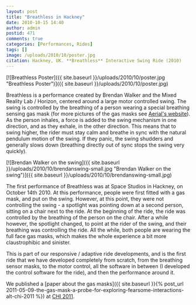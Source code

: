 ```yaml
---
layout: post
title: "Breathless in Hackney"
date: 2010-10-15 14:40
author: admin
postid: 471
comments: true
categories: [Performances, Rides]
tags: []
image: /uploads/2010/10/poster.jpg
citation: Hackney, UK. **Breathless** Interactive Swing Ride (2010)
---
```

[![Breathless Poster]({{ site.baseurl }}/uploads/2010/10/poster.jpg "Breathless Poster")]({{ site.baseurl }}/uploads/2010/10/poster.jpg)

Breathless is a performance created by Brendan Walker and the Mixed Reality Lab / Horizon, centered around a large motor controlled swing. The swing is controlled by the breathing of a person wearing a special breathing sensing gas mask (for more pictures of the gas masks see [Aerial's website](http://www.aerial.fm/docs/update.php?id=149:0:0:0)). As the person inhales, a force is added to the swing mechanism in one direction, and as they exhale, in the other direction. This means that to swing higher, the rider must stay calm and breathe in sync with the natural pendulum motion of the swing. If they panic, the swing shudders and generally slows down (breathing directly out of sync stops the swing very quickly).

[![Brendan Walker on the swing]({{ site.baseurl }}/uploads/2010/10/brendanswing-small.jpg "Brendan Walker on the swing")]({{ site.baseurl }}/uploads/2010/10/brendanswing-small.jpg)

The first performance of Breathless was at Space Studios in Hackney, on October 14th 2010. At this performance, people were first fitted with a gas mask, and put on the swing. However, at this point, they were not controlling the swing - a spotlight was pointing down at a second person, sitting on a chair next to the ride. At the beginning of the ride, the ride was controlled by the breathing of the person on the chair. After a while however, the spotlight changed, to point at the rider of the swing, and their breathing was controlling the ride. All the while, both people are wearing the full face gas masks, which makes the whole experience a bit more claustrophibic and sinister.

This is part of our responsive / adaptive ride developments, and is the first ride that we have developed completely from scratch, from the breathing sensor masks, to the motor control, all the software in between (I developed the control software for the ride), and then the performance around it.

We published a [paper about the gas masks]({{ site.baseurl }}{% post_url 2011-05-09-the-gas-mask-a-probe-for-exploring-fearsome-interactions-alt-chi-2011 %}) at [CHI 2011](http://www.chi2011.org).


